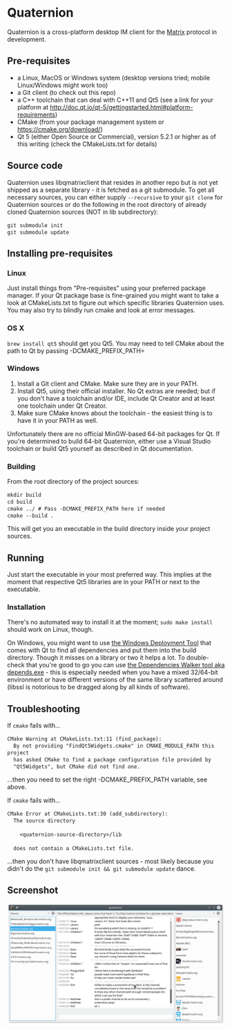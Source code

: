 # Quaternion
Quaternion is a cross-platform desktop IM client for the [Matrix](https://matrix.org) protocol in development.

## Pre-requisites
- a Linux, MacOS or Windows system (desktop versions tried; mobile Linux/Windows might work too)
- a Git client (to check out this repo)
- a C++ toolchain that can deal with C++11 and Qt5 (see a link for your platform at http://doc.qt.io/qt-5/gettingstarted.html#platform-requirements)
- CMake (from your package management system or https://cmake.org/download/)
- Qt 5 (either Open Source or Commercial), version 5.2.1 or higher as of this writing (check the CMakeLists.txt for details)

## Source code
Quaternion uses libqmatrixclient that resides in another repo but is not yet shipped as a separate library - it is fetched as a git submodule. To get all necessary sources, you can either supply `--recursive` to your `git clone` for Quaternion sources or do the following in the root directory of already cloned Quaternion sources (NOT in lib subdirectory):
```
git submodule init
git submodule update
```

## Installing pre-requisites
### Linux
Just install things from "Pre-requisites" using your preferred package manager. If your Qt package base is fine-grained you might want to take a look at CMakeLists.txt to figure out which specific libraries Quaternion uses. You may also try to blindly run cmake and look at error messages.

### OS X
`brew install qt5` should get you Qt5. You may need to tell CMake about the path to Qt by passing -DCMAKE_PREFIX_PATH=<where-Qt-installed>

### Windows
1. Install a Git client and CMake. Make sure they are in your PATH.
1. Install Qt5, using their official installer. No Qt extras are needed; but if you don't have a toolchain and/or IDE, include Qt Creator and at least one toolchain under Qt Creator.
1. Make sure CMake knows about the toolchain - the easiest thing is to have it in your PATH as well.

Unfortunately there are no official MinGW-based 64-bit packages for Qt. If you're determined to build 64-bit Quaternion, either use a Visual Studio toolchain or build Qt5 yourself as described in Qt documentation.

### Building
From the root directory of the project sources:
```
mkdir build
cd build
cmake ../ # Pass -DCMAKE_PREFIX_PATH here if needed
cmake --build .
```
This will get you an executable in the build directory inside your project sources.

## Running
Just start the executable in your most preferred way. This implies at the moment that respective Qt5 libraries are in your PATH or next to the executable.

### Installation
There's no automated way to install it at the moment; `sudo make install` should work on Linux, though.

On Windows, you might want to use [the Windows Deployment Tool](http://doc.qt.io/qt-5/windows-deployment.html#the-windows-deployment-tool) that comes with Qt to find all dependencies and put them into the build directory. Though it misses on a library or two it helps a lot. To double-check that you're good to go you can use [the Dependencies Walker tool aka depends.exe](http://www.dependencywalker.com/) - this is especially needed when you have a mixed 32/64-bit environment or have different versions of the same library scattered around (libssl is notorious to be dragged along by all kinds of software).

## Troubleshooting

If `cmake` fails with...
```
CMake Warning at CMakeLists.txt:11 (find_package):
  By not providing "FindQt5Widgets.cmake" in CMAKE_MODULE_PATH this project
  has asked CMake to find a package configuration file provided by
  "Qt5Widgets", but CMake did not find one.
```
...then you need to set the right -DCMAKE_PREFIX_PATH variable, see above.

If `cmake` fails with...
```
CMake Error at CMakeLists.txt:30 (add_subdirectory):
  The source directory

    <quaternion-source-directory>/lib

  does not contain a CMakeLists.txt file.
```
...then you don't have libqmatrixclient sources - most likely because you didn't do the `git submodule init && git submodule update` dance.

## Screenshot
![Screenshot](quaternion.png)
